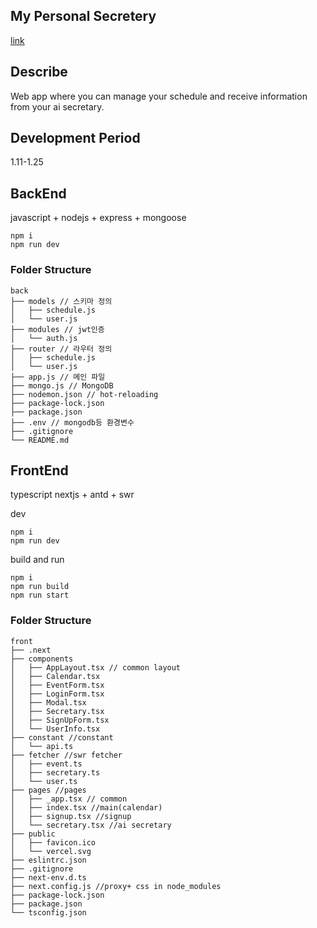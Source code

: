 ## My Personal Secretery
[link](http://172.31.45.159:80)

## Describe

Web app where you can manage your schedule and receive information from your ai secretary.

## Development Period

1.11-1.25

## BackEnd

javascript + nodejs + express + mongoose

```
npm i
npm run dev
```

### Folder Structure

```
back
├── models // 스키마 정의
│   ├── schedule.js
│   └── user.js
├── modules // jwt인증
│   └── auth.js
├── router // 라우터 정의
│   ├── schedule.js
│   └── user.js
├── app.js // 메인 파일
├── mongo.js // MongoDB
├── nodemon.json // hot-reloading
├── package-lock.json
├── package.json
├── .env // mongodb등 환경변수
├── .gitignore
└── README.md
```

## FrontEnd

typescript nextjs + antd + swr

dev

```
npm i
npm run dev
```

build and run

```
npm i
npm run build
npm run start
```

### Folder Structure

```
front
├── .next
├── components
│   ├── AppLayout.tsx // common layout
│   ├── Calendar.tsx
│   ├── EventForm.tsx
│   ├── LoginForm.tsx
│   ├── Modal.tsx
│   ├── Secretary.tsx
│   ├── SignUpForm.tsx
│   └── UserInfo.tsx
├── constant //constant
│   └── api.ts
├── fetcher //swr fetcher
│   ├── event.ts
│   ├── secretary.ts
│   └── user.ts
├── pages //pages
│   ├── _app.tsx // common
│   ├── index.tsx //main(calendar)
│   ├── signup.tsx //signup
│   └── secretary.tsx //ai secretary
├── public
│   ├── favicon.ico
│   └── vercel.svg
├── eslintrc.json
├── .gitignore
├── next-env.d.ts
├── next.config.js //proxy+ css in node_modules
├── package-lock.json
├── package.json
└── tsconfig.json
```
